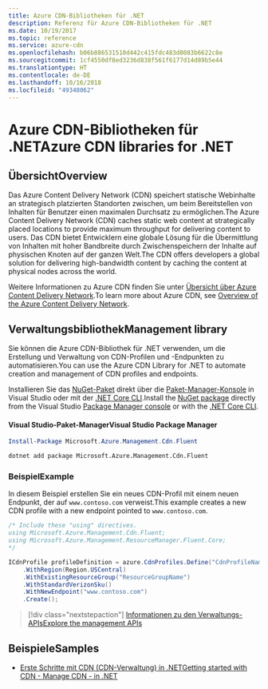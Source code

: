 ```yaml
---
title: Azure CDN-Bibliotheken für .NET
description: Referenz für Azure CDN-Bibliotheken für .NET
ms.date: 10/19/2017
ms.topic: reference
ms.service: azure-cdn
ms.openlocfilehash: b06b886531510d442c415fdc483d8083b6622c8e
ms.sourcegitcommit: 1cf4550df8ed3236d838f561f6177d14d89b5e44
ms.translationtype: HT
ms.contentlocale: de-DE
ms.lasthandoff: 10/16/2018
ms.locfileid: "49348062"
---
```

# <a name="azure-cdn-libraries-for-net"></a><span data-ttu-id="698fe-103">Azure CDN-Bibliotheken für .NET</span><span class="sxs-lookup"><span data-stu-id="698fe-103">Azure CDN libraries for .NET</span></span>

## <a name="overview"></a><span data-ttu-id="698fe-104">Übersicht</span><span class="sxs-lookup"><span data-stu-id="698fe-104">Overview</span></span>

<span data-ttu-id="698fe-105">Das Azure Content Delivery Network (CDN) speichert statische Webinhalte an strategisch platzierten Standorten zwischen, um beim Bereitstellen von Inhalten für Benutzer einen maximalen Durchsatz zu ermöglichen.</span><span class="sxs-lookup"><span data-stu-id="698fe-105">The Azure Content Delivery Network (CDN) caches static web content at strategically placed locations to provide maximum throughput for delivering content to users.</span></span> <span data-ttu-id="698fe-106">Das CDN bietet Entwicklern eine globale Lösung für die Übermittlung von Inhalten mit hoher Bandbreite durch Zwischenspeichern der Inhalte auf physischen Knoten auf der ganzen Welt.</span><span class="sxs-lookup"><span data-stu-id="698fe-106">The CDN offers developers a global solution for delivering high-bandwidth content by caching the content at physical nodes across the world.</span></span>

<span data-ttu-id="698fe-107">Weitere Informationen zu Azure CDN finden Sie unter [Übersicht über Azure Content Delivery Network](https://docs.microsoft.com/azure/cdn/cdn-overview).</span><span class="sxs-lookup"><span data-stu-id="698fe-107">To learn more about Azure CDN, see [Overview of the Azure Content Delivery Network](https://docs.microsoft.com/azure/cdn/cdn-overview).</span></span>


## <a name="management-library"></a><span data-ttu-id="698fe-108">Verwaltungsbibliothek</span><span class="sxs-lookup"><span data-stu-id="698fe-108">Management library</span></span>

<span data-ttu-id="698fe-109">Sie können die Azure CDN-Bibliothek für .NET verwenden, um die Erstellung und Verwaltung von CDN-Profilen und -Endpunkten zu automatisieren.</span><span class="sxs-lookup"><span data-stu-id="698fe-109">You can use the Azure CDN Library for .NET to automate creation and management of CDN profiles and endpoints.</span></span> 

<span data-ttu-id="698fe-110">Installieren Sie das [NuGet-Paket](https://www.nuget.org/packages/Microsoft.Azure.Management.Cdn.Fluent) direkt über die [Paket-Manager-Konsole][PackageManager] in Visual Studio oder mit der [.NET Core CLI][DotNetCLI].</span><span class="sxs-lookup"><span data-stu-id="698fe-110">Install the [NuGet package](https://www.nuget.org/packages/Microsoft.Azure.Management.Cdn.Fluent) directly from the Visual Studio [Package Manager console][PackageManager] or with the [.NET Core CLI][DotNetCLI].</span></span>

#### <a name="visual-studio-package-manager"></a><span data-ttu-id="698fe-111">Visual Studio-Paket-Manager</span><span class="sxs-lookup"><span data-stu-id="698fe-111">Visual Studio Package Manager</span></span>

```powershell
Install-Package Microsoft.Azure.Management.Cdn.Fluent
```

```bash
dotnet add package Microsoft.Azure.Management.Cdn.Fluent
```

### <a name="example"></a><span data-ttu-id="698fe-112">Beispiel</span><span class="sxs-lookup"><span data-stu-id="698fe-112">Example</span></span>

<span data-ttu-id="698fe-113">In diesem Beispiel erstellen Sie ein neues CDN-Profil mit einem neuen Endpunkt, der auf `www.contoso.com` verweist.</span><span class="sxs-lookup"><span data-stu-id="698fe-113">This example creates a new CDN profile with a new endpoint pointed to `www.contoso.com`.</span></span>

```csharp
/* Include these "using" directives.
using Microsoft.Azure.Management.Cdn.Fluent;
using Microsoft.Azure.Management.ResourceManager.Fluent.Core;
*/

ICdnProfile profileDefinition = azure.CdnProfiles.Define("CdnProfileName")
    .WithRegion(Region.USCentral)
    .WithExistingResourceGroup("ResourceGroupName")
    .WithStandardVerizonSku()
    .WithNewEndpoint("www.contoso.com")
    .Create();

```

> [!div class="nextstepaction"]
> [<span data-ttu-id="698fe-114">Informationen zu den Verwaltungs-APIs</span><span class="sxs-lookup"><span data-stu-id="698fe-114">Explore the management APIs</span></span>](/dotnet/api/overview/azure/cdn/management)


## <a name="samples"></a><span data-ttu-id="698fe-115">Beispiele</span><span class="sxs-lookup"><span data-stu-id="698fe-115">Samples</span></span>

* [<span data-ttu-id="698fe-116">Erste Schritte mit CDN (CDN-Verwaltung) in .NET</span><span class="sxs-lookup"><span data-stu-id="698fe-116">Getting started with CDN - Manage CDN - in .NET</span></span>](https://github.com/Azure-Samples/cdn-dotnet-manage-cdn)

[PackageManager]: https://docs.microsoft.com/nuget/tools/package-manager-console
[DotNetCLI]: https://docs.microsoft.com/dotnet/core/tools/dotnet-add-package
